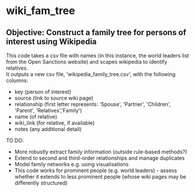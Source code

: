 # wiki_fam_tree
## Objective: Construct a family tree for persons of interest using Wikipedia 
This code takes a csv file with names (in this instance, the world leaders list from the Open Sanctions website) and scapes wikipedia to identify relatives. <br> 
It outputs a new csv file, 'wikipedia_family_tree.csv', with the following columns: 
<ul> 
<li> key (person of interest) </li>
<li> source (link to source wiki page)</li>
<li> relationship (first letter represents: 'Spouse', 'Partner', 'Children', 'Parent', 'Relatives','Family')</li> 
<li> name (of relative) </li> 
<li> wiki_link (for relative, if available) </li> 
<li> notes (any additional detail) </li>
</ul>

TO DO:
<ul> 
<li>More robustly extract family information (outside rule-based methods?) </li> 
<li>Extend to second and third-order relationships and manage duplicates </li> 
<li>Model family networks e.g. using visualisations </li> 
<li>This code works for prominent people (e.g. world leaders) - assess whether it extends to less prominent people (whose wiki pages may be differently structured) </li> 
</ul> 
